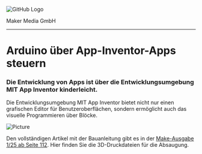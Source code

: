 ![GitHub Logo](http://www.heise.de/make/icons/make_logo.png)

Maker Media GmbH

***

# Arduino über App-Inventor-Apps steuern

### Die Entwicklung von Apps ist über die Entwicklungsumgebung MIT App Inventor kinderleicht.

Die Entwicklungsumgebung MIT App Inventor bietet nicht nur einen grafischen Editor für Benutzeroberflächen, sondern ermöglicht auch das visuelle Programmieren über Blöcke.

![Picture](./aufmacher.jpg) 

Den vollständigen Artikel mit der Bauanleitung gibt es in der [Make-Ausgabe 1/25 ab Seite 112](https://www.heise.de/select/make/2025/1/2433910051121482725). Hier finden Sie die 3D-Druckdateien für die Absaugung.
